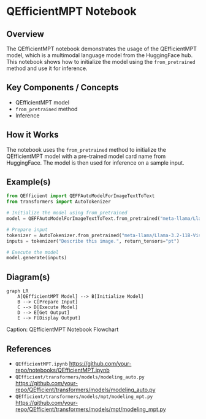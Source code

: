 # QEfficientMPT Notebook
## Overview
The QEfficientMPT notebook demonstrates the usage of the QEfficientMPT model, which is a multimodal language model from the HuggingFace hub. This notebook shows how to initialize the model using the `from_pretrained` method and use it for inference.

## Key Components / Concepts
* QEfficientMPT model
* `from_pretrained` method
* Inference

## How it Works
The notebook uses the `from_pretrained` method to initialize the QEfficientMPT model with a pre-trained model card name from HuggingFace. The model is then used for inference on a sample input.

## Example(s)
```python
from QEfficient import QEFFAutoModelForImageTextToText
from transformers import AutoTokenizer

# Initialize the model using from_pretrained
model = QEFFAutoModelForImageTextToText.from_pretrained("meta-llama/Llama-3.2-11B-Vision-Instruct")

# Prepare input
tokenizer = AutoTokenizer.from_pretrained("meta-llama/Llama-3.2-11B-Vision-Instruct")
inputs = tokenizer("Describe this image.", return_tensors="pt")

# Execute the model
model.generate(inputs)
```

## Diagram(s)
```mermaid
graph LR
    A[QEfficientMPT Model] --> B[Initialize Model]
    B --> C[Prepare Input]
    C --> D[Execute Model]
    D --> E[Get Output]
    E --> F[Display Output]
```
Caption: QEfficientMPT Notebook Flowchart

## References
* `QEfficientMPT.ipynb` <https://github.com/your-repo/notebooks/QEfficientMPT.ipynb>
* `QEfficient/transformers/models/modeling_auto.py` <https://github.com/your-repo/QEfficient/transformers/models/modeling_auto.py>
* `QEfficient/transformers/models/mpt/modeling_mpt.py` <https://github.com/your-repo/QEfficient/transformers/models/mpt/modeling_mpt.py>